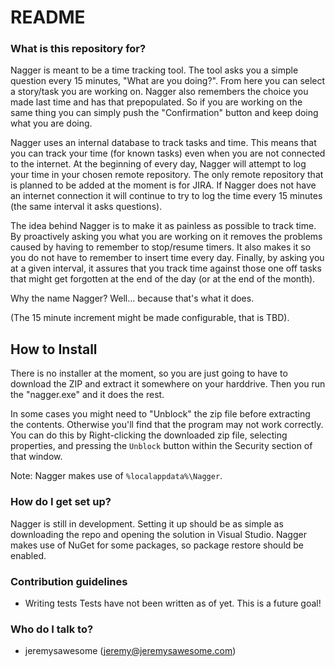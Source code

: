 # README #

### What is this repository for? ###
Nagger is meant to be a time tracking tool. The tool asks you a simple question every 15 minutes, "What are you doing?". From here you can select a story/task you are working on. Nagger also remembers the choice you made last time and has that prepopulated. So if you are working on the same thing you can simply push the "Confirmation" button and keep doing what you are doing. 

Nagger uses an internal database to track tasks and time. This means that you can track your time (for known tasks) even when you are not connected to the internet. At the beginning of every day, Nagger will attempt to log your time in your chosen remote repository. The only remote repository that is planned to be added at the moment is for JIRA. If Nagger does not have an internet connection it will continue to try to log the time every 15 minutes (the same interval it asks questions).

The idea behind Nagger is to make it as painless as possible to track time. By proactively asking you what you are working on it removes the problems caused by having to remember to stop/resume timers. It also makes it so you do not have to remember to insert time every day. Finally, by asking you at a given interval, it assures that you track time against those one off tasks that might get forgotten at the end of the day (or at the end of the month).

Why the name Nagger? Well... because that's what it does.

 (The 15 minute increment might be made configurable, that is TBD). 

How to Install
--------------------

There is no installer at the moment, so you are just going to have to download the ZIP and extract it somewhere on your harddrive. Then you run the "nagger.exe" and it does the rest.

In some cases you might need to "Unblock" the zip file before extracting the contents. Otherwise you'll find that the program may not work correctly. You can do this by Right-clicking the downloaded zip file, selecting properties, and pressing the `Unblock` button within the Security section of that window.

Note: Nagger makes use of `%localappdata%\Nagger`.
 
 ### How do I get set up? ###

Nagger is still in development. Setting it up should be as simple as downloading the repo and opening the solution in Visual Studio. Nagger makes use of NuGet for some packages, so package restore should be enabled.

### Contribution guidelines ###

* Writing tests
Tests have not been written as of yet. This is a future goal!

### Who do I talk to? ###

* jeremysawesome (jeremy@jeremysawesome.com)